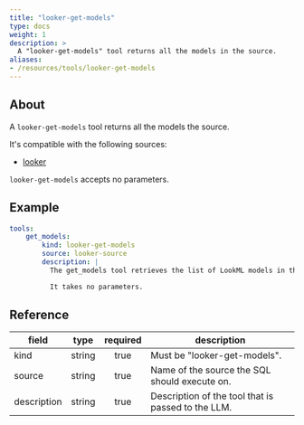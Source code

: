 ```yaml
---
title: "looker-get-models"
type: docs
weight: 1
description: > 
  A "looker-get-models" tool returns all the models in the source.
aliases:
- /resources/tools/looker-get-models
---
```


## About

A `looker-get-models` tool returns all the models the source.

It's compatible with the following sources:

- [looker](../../sources/looker/)

`looker-get-models` accepts no parameters.

## Example

```yaml
tools:
    get_models:
        kind: looker-get-models
        source: looker-source
        description: |
          The get_models tool retrieves the list of LookML models in the Looker system.

          It takes no parameters.
```

## Reference

| **field**   |                  **type**                  | **required** | **description**                                                                                  |
|-------------|:------------------------------------------:|:------------:|--------------------------------------------------------------------------------------------------|
| kind        |                   string                   |     true     | Must be "looker-get-models".                                                                     |
| source      |                   string                   |     true     | Name of the source the SQL should execute on.                                                    |
| description |                   string                   |     true     | Description of the tool that is passed to the LLM.                                               |
